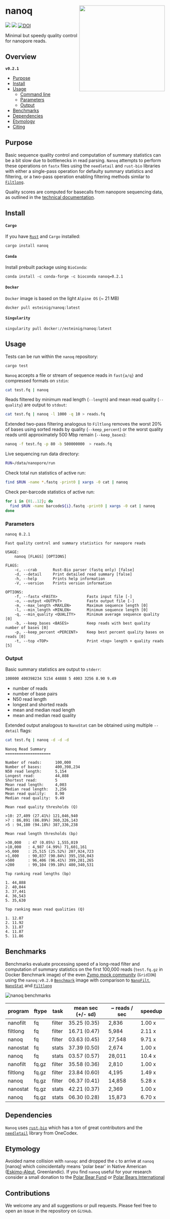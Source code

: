 # nanoq <a href='https://github.com/esteinig'><img src='docs/nanoq.png' align="right" height="270" /></a>

![](https://img.shields.io/badge/lang-rust-black.svg)
![](https://img.shields.io/badge/version-0.2.1-purple.svg)
[![DOI](https://zenodo.org/badge/DOI/10.5281/zenodo.3707754.svg)](https://doi.org/10.5281/zenodo.3707754)

Minimal but speedy quality control for nanopore reads.

## Overview

**`v0.2.1`**

- [Purpose](#purpose)
- [Install](#install)
- [Usage](#usage)
  - [Command line](#command-line)
  - [Parameters](#parameters)
  - [Output](#output)
- [Benchmarks](#benchmarks)
- [Dependencies](#dependencies)
- [Etymology](#etymology)
- [Citing](#citing)

## Purpose

Basic sequence quality control and computation of summary statistics can be a bit slow due to bottlenecks in read parsing. `Nanoq` attempts to perform these operations on `fastx` files using the `needletail` and `rust-bio` libraries with either a single-pass operation for defaulty summary statistics and filtering, or a two-pass operation enabling filtering methods similar to [`Filtlong`](https://github.com/rrwick/Filtlong).

Quality scores are computed for basecalls from nanopore sequencing data, as outlined in the [technical documentation](https://community.nanoporetech.com/technical_documents/data-analysis/).

## Install

#### `Cargo`

If you have [`Rust`](https://www.rust-lang.org/tools/install) and `Cargo` installed:

```
cargo install nanoq
```

#### `Conda`

Install prebuilt package using `BioConda`:

```
conda install -c conda-forge -c bioconda nanoq=0.2.1
```

#### `Docker`

`Docker` image is based on the light `Alpine OS` (~ 21 MB)

```
docker pull esteinig/nanoq:latest
```

#### `Singularity`

```
singularity pull docker://esteinig/nanoq:latest
```

## Usage

Tests can be run within the `nanoq` repository:

```
cargo test
```

`Nanoq` accepts a file or stream of sequence reads in `fast{a/q}` and compressed formats on `stdin`:

```bash
cat test.fq | nanoq
```

Reads filtered by minimum read length (`--length`) and mean read quality (`--quality`) are output to `stdout`:

```bash
cat test.fq | nanoq -l 1000 -q 10 > reads.fq 
```

Extended two-pass filtering analogous to `Filtlong` removes the worst 20% of bases using sorted reads by quality (`--keep_percent`) or the worst quality reads until approximately 500 Mbp remain (`--keep_bases`): 

```bash
nanoq -f test.fq -p 80 -b 500000000  > reads.fq 
```

Live sequencing run data directory:

```bash
RUN=/data/nanopore/run
```

Check total run statistics of active run:

```bash
find $RUN -name *.fastq -print0 | xargs -0 cat | nanoq
```

Check per-barcode statistics of active run:

```bash
for i in {01..12}; do
  find $RUN -name barcode${i}.fastq -print0 | xargs -0 cat | nanoq
done
```

### Parameters

```
nanoq 0.2.1

Fast quality control and summary statistics for nanopore reads

USAGE:
    nanoq [FLAGS] [OPTIONS]

FLAGS:
    -c, --crab       Rust-Bio parser (fastq only) [false]
    -d, --detail     Print detailed read summary [false]
    -h, --help       Prints help information
    -V, --version    Prints version information

OPTIONS:
    -f, --fastx <FASTX>             Fastx input file [-]
    -o, --output <OUTPUT>           Fastx output file [-]
    -m, --max_length <MAXLEN>       Maximum sequence length [0]
    -l, --min_length <MINLEN>       Minimum sequence length [0]
    -q, --min_quality <QUALITY>     Minimum average sequence quality [0]
    -b, --keep_bases <BASES>        Keep reads with best quality number of bases [0]
    -p, --keep_percent <PERCENT>    Keep best percent quality bases on reads [0]
    -t, --top <TOP>                 Print <top> length + quality reads [5]
```

### Output

Basic summary statistics are output to `stderr`: 

```bash
100000 400398234 5154 44888 5 4003 3256 8.90 9.49
```

* number of reads
* number of base pairs
* N50 read length
* longest and shorted reads
* mean and median read length
* mean and median read quality 

Extended output analogous to `NanoStat` can be obtained using multiple `--detail` flags:

```bash
cat test.fq | nanoq -d -d -d
```

```
Nanoq Read Summary
====================

Number of reads:      100,000
Number of bases:      400,398,234
N50 read length:      5,154
Longest read:         44,888
Shortest read:        5
Mean read length:     4,003
Median read length:   3,256
Mean read quality:    8.90
Median read quality:  9.49

Mean read quality thresholds (Q)

>10: 27,409 (27.41%) 121,046,940
>7 : 86,891 (86.89%) 360,326,143
>5 : 94,180 (94.18%) 387,336,238

Mean read length thresholds (bp)

>30,000   : 47 (0.05%) 1,555,019
>10,000   : 4,987 (4.99%) 71,601,161
>5,000    : 25,515 (25.52%) 207,924,723
>1,000    : 90,837 (90.84%) 395,158,043
>500      : 96,406 (96.41%) 399,281,265
>200      : 99,104 (99.10%) 400,340,531

Top ranking read lengths (bp)

1. 44,888
2. 40,044
3. 37,441
4. 36,543
5. 35,630

Top ranking mean read qualities (Q)

1. 12.07
2. 11.92
3. 11.87
4. 11.87
5. 11.86
```

## Benchmarks

Benchmarks evaluate processing speed of a long-read filter and computation of summary statistics on the first 100,000 reads (`test.fq.gz` in Docker Benchmark image) of the even [Zymo mock community](https://github.com/LomanLab/mockcommunity) (`GridION`) using the `nanoq:v0.2.0` [`Benchmark`](paper/Benchmarks) image with comparison to [`NanoFilt`](https://github.com/wdecoster/nanofilt), [`NanoStat`](https://github.com/wdecoster/nanostat) and [`Filtlong`](https://github.com/rrwick/Filtlong)

![nanoq benchmarks](paper/benchmarks.png?raw=true "Nanoq benchmarks")

| program         | ftype  |task   | mean sec (+/- sd)   |  ~ reads / sec  | speedup |
| -------------   | -------|-------|---------------------|-----------------|---------|
| nanofilt        | fq     |filter | 35.25 (0.35)        | 2,836           | 1.00 x  |
| filtlong        | fq     |filter | 16.71 (0.47)        | 5,984           | 2.11 x  |
| nanoq           | fq     |filter | 03.63 (0.45)        | 27,548          | 9.71 x  |
| nanostat        | fq     |stats  | 37.39 (0.50)        | 2,674           | 1.00 x  |
| nanoq           | fq     |stats  | 03.57 (0.57)        | 28,011          | 10.4 x  |
| nanofilt        | fq.gz  |filter | 35.58 (0.36)        | 2,810           | 1.00 x  |
| filtlong        | fq.gz  |filter | 23.84 (0.60)        | 4,195           | 1.49 x  |
| nanoq           | fq.gz  |filter | 06.37 (0.41)        | 14,858          | 5.28 x  |
| nanostat        | fq.gz  |stats  | 42.21 (0.37)        | 2,369           | 1.00 x  |
| nanoq           | fq.gz  |stats  | 06.30 (0.28)        | 15,873          | 6.70 x  |


## Dependencies

`Nanoq` uses [`rust-bio`](https://rust-bio.github.io/) which has a ton of great contributors and the [`needletail`](https://github.com/onecodex/needletail) library from OneCodex. 

## Etymology

Avoided name collision with `nanoqc` and dropped the `c` to arrive at `nanoq` [nanɔq] which coincidentally means 'polar bear' in Native American ([Eskimo-Aleut](https://en.wikipedia.org/wiki/Eskimo%E2%80%93Aleut_languages), Greenlandic). If you find `nanoq` useful for your research consider a small donation to the [Polar Bear Fund](https://www.polarbearfund.ca/) or [Polar Bears International](https://polarbearsinternational.org/)

## Contributions

We welcome any and all suggestions or pull requests. Please feel free to open an issue in the repository on `GitHub`.
